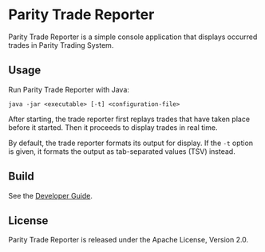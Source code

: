 Parity Trade Reporter
=====================

Parity Trade Reporter is a simple console application that displays occurred
trades in Parity Trading System.


Usage
-----

Run Parity Trade Reporter with Java:

    java -jar <executable> [-t] <configuration-file>

After starting, the trade reporter first replays trades that have taken place
before it started. Then it proceeds to display trades in real time.

By default, the trade reporter formats its output for display. If the `-t`
option is given, it formats the output as tab-separated values (TSV) instead.


Build
-----

See the [Developer Guide](../HACKING.md).


License
-------

Parity Trade Reporter is released under the Apache License, Version 2.0.
